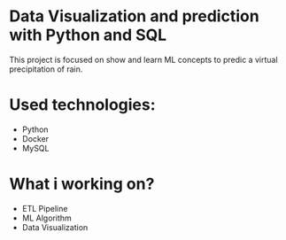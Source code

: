 # Data Visualization and prediction with Python and SQL

This project is focused on show and learn ML concepts to predic a virtual precipitation of rain.

# Used technologies:

- Python
- Docker
- MySQL

# What i working on?

- ETL Pipeline
- ML Algorithm
- Data Visualization

